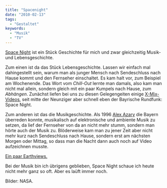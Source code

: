 ```yaml
---
title: "Spacenight"
date: "2010-02-13"
tags:
  - "Gestaltet"
keywords:
  - "Musik"
  - "TV"
---
```


[Space Night](http://www.br-online.de/br-alpha/space-night/index.xml) ist ein Stück Geschichte für mich und zwar gleichzeitig Musik- und Lebensgeschichte.

Zum einen ist da das Stück Lebensgeschichte. Lassen wir einfach mal dahingestellt sein, warum man als junger Mensch nach Sendeschluss nach Hause kommt und den Fernseher einschaltet. Es kam halt vor, zum Beispiel am Wochenende. Das Wort vom _Chill-Out_ lernte man damals, also kam man nicht mal allein, sondern gleich mit ein paar Kumpels nach Hause, zum _Abhängen_. Zunächst liefen bei uns zu diesen Gelegengeiten einige [X-Mix-Videos](http://de.wikipedia.org/wiki/X-Mix), seit mitte der Neunziger aber schnell eben der Bayrische Rundfunk: Space Night.

Zum anderen ist das die Musikgeschichte. Als 1996 [Alex Azary](http://www.elektrolux.com/) die Bayern überreden konnte, musikalisch auf elektronische und ambiente Musik zu setzen, da lief der Fernseher von da an nicht mehr stumm, sondern man hörte auch der Musik zu. Blöderweise kam man zu jener Zeit aber nicht mehr kurz nach Sendeschluss nach Hause, sondern erst am nächsten Morgen oder Mittag, so dass man die Nacht dann auch noch auf Video aufzeichnen musste.

[Ein paar Earthviews.](http://www.youtube.com/v/dM8hfx307es "Space Night Earthviews 4")

Bei der Musik bin ich übrigens geblieben, Space Night schaue ich heute nicht mehr ganz so oft. Aber es laüft immer noch.

Bilder: NASA.
